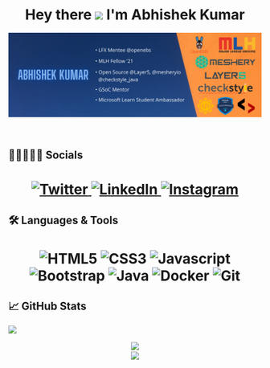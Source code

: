 <h1 align="center"> Hey there <img src="https://media.giphy.com/media/hvRJCLFzcasrR4ia7z/giphy.gif" width="28"> I'm Abhishek Kumar</h1>

<img align="center" src="Abhishek Banner -1.png">


<!--
## 👨‍💻 About Me
<p align="center">My name is <b>Abhishek Kumar</b> and I am a Senior pursuing my Bachelor's in Computer Engineering from India. 🎓 Currently I'm a <b> <a href="https://lfx.linuxfoundation.org/tools/mentorship">LFX Mentee</a></b> at <a href="https://openebs.io">OpenEBS</a>. <br>Passionate about <b>Open Source</b> Contributor at [Layer5](https://layer5.io/), [Meshery](https://meshery.io/), [CheckStyle]() and [OpenEBS](https://openebs.io/). <br> I'm a [MLH Fellow](https://fellowship.mlh.io/) 2021 Batch and [Microsoft Learn Student Ambassador](https://studentambassadors.microsoft.com/).</p>
-->


<br />
<br />
<br />

## 👩🏼‍🤝‍🧑🏻 Socials

<h1 align = "center">
  
  <a href="https://twitter.com/Abhi_dev_dude" target="_blank"><img alt="Twitter" title="Twitter" src="https://img.shields.io/badge/-Twitter-1DA1F2?style=for-the-badge&logo=twitter&logoColor=white"/>
</a> <a href="https://www.linkedin.com/in/abhishek-kr09/" target="_blank"><img alt="LinkedIn" title="LinkedIn" src="https://img.shields.io/badge/LinkedIn-%230077B5.svg?&style=for-the-badge&logo=linkedin&logoColor=white"/>
</a> <a href="https://www.instagram.com/abhishek__qwerty/" target="_blank"><img alt="Instagram" title="Instagram" src="https://img.shields.io/badge/Instagram-E4405F?style=for-the-badge&logo=instagram&logoColor=white" />
</a>
</h1>

## 🛠 Languages & Tools 

<h1 align = "center">

![HTML5](https://img.shields.io/badge/HTML5-E34F26?style=for-the-badge&logo=html5&logoColor=white)
![CSS3](https://img.shields.io/badge/CSS3-1572B6?style=for-the-badge&logo=css3&logoColor=white)
![Javascript](https://img.shields.io/badge/JavaScript-323330?style=for-the-badge&logo=javascript&logoColor=F7DF1E)
![Bootstrap](https://img.shields.io/badge/-bootstrap-5448C8?style=for-the-badge&logo=bootstrap&logoColor=white)
![Java](https://img.shields.io/badge/-java-red?style=for-the-badge&logo=java&logoColor=black)
![Docker](https://img.shields.io/badge/-docker-0db7ed?style=for-the-badge&logo=docker&logoColor=white)
![Git](https://img.shields.io/badge/-git-F1502F?style=for-the-badge&logo=git&logoColor=white)

</h1>

## 📈 GitHub Stats

![](https://activity-graph.herokuapp.com/graph?username=Abhishek-kumar09&theme=dracula&hide_border=true)

<p align="center">
<img height="180em" src="https://github-readme-stats.vercel.app/api?username=Abhishek-kumar09&amp;show_icons=true&amp;theme=dracula&amp;include_all_commits=true&amp;count_private=true" style="max-width:100%;">
<br>
<img height="180em" style="max-width:100%;" src="https://github-readme-streak-stats.herokuapp.com?user=Abhishek-kumar09&theme=dracula">
 </p>


<!--
**Abhishek-kumar09/Abhishek-kumar09** is a ✨ _special_ ✨ repository because its `README.md` (this file) appears on your GitHub profile.

Here are some ideas to get you started:

- 🔭 I’m currently working on ...
- 🌱 I’m currently learning ...
- 👯 I’m looking to collaborate on ...
- 🤔 I’m looking for help with ...
- 💬 Ask me about ...
- 📫 How to reach me: ...
- 😄 Pronouns: ...
- ⚡ Fun fact: ...
-->
